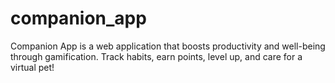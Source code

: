 # companion_app
Companion App is a web application that boosts productivity and well-being through gamification. Track habits, earn points, level up, and care for a virtual pet!
